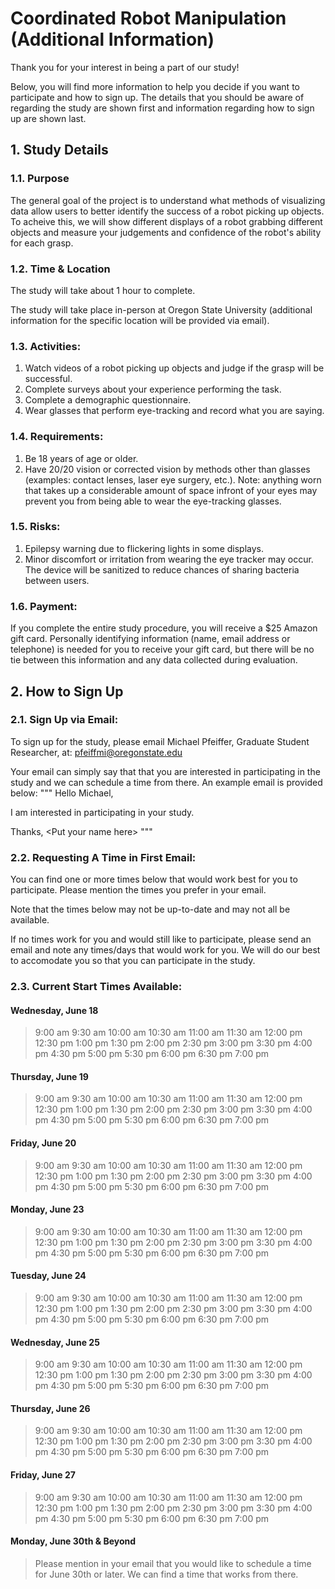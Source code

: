# Coordinated Robot Manipulation (Additional Information)

Thank you for your interest in being a part of our study! 

Below, you will find more information to help you decide if you want to participate and how to sign up. The details that you should be aware of regarding the study are shown first and information regarding how to sign up are shown last.



## 1. Study Details

### 1.1. Purpose

The general goal of the project is to understand what methods of visualizing data allow users to better identify the success of a robot picking up objects. To acheive this, we will show different displays of a robot grabbing different objects and measure your judgements and confidence of the robot's ability for each grasp.

### 1.2. Time & Location

The study will take about 1 hour to complete. 

The study will take place in-person at Oregon State University (additional information for the specific location will be provided via email).

### 1.3. Activities:

1. Watch videos of a robot picking up objects and judge if the grasp will be successful.
2. Complete surveys about your experience performing the task.
3. Complete a demographic questionnaire.
4. Wear glasses that perform eye-tracking and record what you are saying. 

### 1.4. Requirements:

1. Be 18 years of age or older.
2. Have 20/20 vision or corrected vision by methods other than glasses (examples: contact lenses, laser eye surgery, etc.). Note: anything worn that takes up a considerable amount of space infront of your eyes may prevent you from being able to wear the eye-tracking glasses.

### 1.5. Risks:

1. Epilepsy warning due to flickering lights in some displays.
2. Minor discomfort or irritation from wearing the eye tracker may occur. The device will be sanitized to reduce chances of sharing bacteria between users.

### 1.6. Payment: 
If you complete the entire study procedure, you will receive a $25 Amazon gift card. Personally identifying information (name, email address or telephone) is needed for you to receive your gift card, but there will be no tie between this information and any data collected during evaluation.



## 2. How to Sign Up

### 2.1. Sign Up via Email:

To sign up for the study, please email Michael Pfeiffer, Graduate Student Researcher, at: pfeiffmi@oregonstate.edu

Your email can simply say that that you are interested in participating in the study and we can schedule a time from there. An example email is provided below:
"""
Hello Michael,

I am interested in participating in your study.

Thanks,
\<Put your name here\>
"""

### 2.2. Requesting A Time in First Email:

You can find one or more times below that would work best for you to participate. Please mention the times you prefer in your email. 

Note that the times below may not be up-to-date and may not all be available.

If no times work for you and would still like to participate, please send an email and note any times/days that would work for you. We will do our best to accomodate you so that you can participate in the study.

### 2.3. Current Start Times Available:

#### Wednesday, June 18

> 9:00 am
> 9:30 am
> 10:00 am
> 10:30 am
> 11:00 am
> 11:30 am
> 12:00 pm
> 12:30 pm
> 1:00 pm
> 1:30 pm
> 2:00 pm
> 2:30 pm
> 3:00 pm
> 3:30 pm
> 4:00 pm
> 4:30 pm
> 5:00 pm
> 5:30 pm
> 6:00 pm
> 6:30 pm
> 7:00 pm

#### Thursday, June 19

> 9:00 am
> 9:30 am
> 10:00 am
> 10:30 am
> 11:00 am
> 11:30 am
> 12:00 pm
> 12:30 pm
> 1:00 pm
> 1:30 pm
> 2:00 pm
> 2:30 pm
> 3:00 pm
> 3:30 pm
> 4:00 pm
> 4:30 pm
> 5:00 pm
> 5:30 pm
> 6:00 pm
> 6:30 pm
> 7:00 pm

#### Friday, June 20

> 9:00 am
> 9:30 am
> 10:00 am
> 10:30 am
> 11:00 am
> 11:30 am
> 12:00 pm
> 12:30 pm
> 1:00 pm
> 1:30 pm
> 2:00 pm
> 2:30 pm
> 3:00 pm
> 3:30 pm
> 4:00 pm
> 4:30 pm
> 5:00 pm
> 5:30 pm
> 6:00 pm
> 6:30 pm
> 7:00 pm

#### Monday, June 23

> 9:00 am
> 9:30 am
> 10:00 am
> 10:30 am
> 11:00 am
> 11:30 am
> 12:00 pm
> 12:30 pm
> 1:00 pm
> 1:30 pm
> 2:00 pm
> 2:30 pm
> 3:00 pm
> 3:30 pm
> 4:00 pm
> 4:30 pm
> 5:00 pm
> 5:30 pm
> 6:00 pm
> 6:30 pm
> 7:00 pm

#### Tuesday, June 24

> 9:00 am
> 9:30 am
> 10:00 am
> 10:30 am
> 11:00 am
> 11:30 am
> 12:00 pm
> 12:30 pm
> 1:00 pm
> 1:30 pm
> 2:00 pm
> 2:30 pm
> 3:00 pm
> 3:30 pm
> 4:00 pm
> 4:30 pm
> 5:00 pm
> 5:30 pm
> 6:00 pm
> 6:30 pm
> 7:00 pm

#### Wednesday, June 25

> 9:00 am
> 9:30 am
> 10:00 am
> 10:30 am
> 11:00 am
> 11:30 am
> 12:00 pm
> 12:30 pm
> 1:00 pm
> 1:30 pm
> 2:00 pm
> 2:30 pm
> 3:00 pm
> 3:30 pm
> 4:00 pm
> 4:30 pm
> 5:00 pm
> 5:30 pm
> 6:00 pm
> 6:30 pm
> 7:00 pm

#### Thursday, June 26

> 9:00 am
> 9:30 am
> 10:00 am
> 10:30 am
> 11:00 am
> 11:30 am
> 12:00 pm
> 12:30 pm
> 1:00 pm
> 1:30 pm
> 2:00 pm
> 2:30 pm
> 3:00 pm
> 3:30 pm
> 4:00 pm
> 4:30 pm
> 5:00 pm
> 5:30 pm
> 6:00 pm
> 6:30 pm
> 7:00 pm

#### Friday, June 27

> 9:00 am
> 9:30 am
> 10:00 am
> 10:30 am
> 11:00 am
> 11:30 am
> 12:00 pm
> 12:30 pm
> 1:00 pm
> 1:30 pm
> 2:00 pm
> 2:30 pm
> 3:00 pm
> 3:30 pm
> 4:00 pm
> 4:30 pm
> 5:00 pm
> 5:30 pm
> 6:00 pm
> 6:30 pm
> 7:00 pm

#### Monday, June 30th & Beyond

> Please mention in your email that you would like to schedule a time for June 30th or later. We can find a time that works from there.
